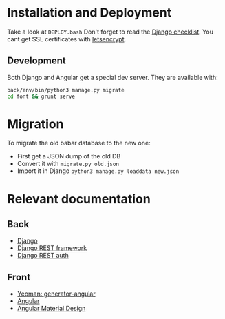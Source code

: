# Installation and Deployment
Take a look at `DEPLOY.bash`
Don't forget to read the [Django checklist](https://docs.djangoproject.com/en/1.9/howto/deployment/checklist/).
You cant get SSL certificates with [letsencrypt](https://github.com/letsencrypt/letsencrypt).

## Development
Both Django and Angular get a special dev server.
They are available with:
```bash
back/env/bin/python3 manage.py migrate
cd font && grunt serve
```


# Migration
To migrate the old babar database to the new one:
- First get a JSON dump of the old DB
- Convert it with `migrate.py old.json`
- Import it in Django `python3 manage.py loaddata new.json`


# Relevant documentation
## Back
- [Django](https://www.djangoproject.com/)
- [Django REST framework](http://www.django-rest-framework.org/)
- [Django REST auth](https://django-rest-auth.readthedocs.org)

## Front
- [Yeoman: generator-angular](https://github.com/yeoman/generator-angular)
- [Angular](https://docs.angularjs.org/)
- [Angular Material Design](https://material.angularjs.org/latest/)
